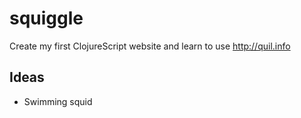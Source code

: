 # squiggle

Create my first ClojureScript website and learn to use http://quil.info

## Ideas

- Swimming squid
